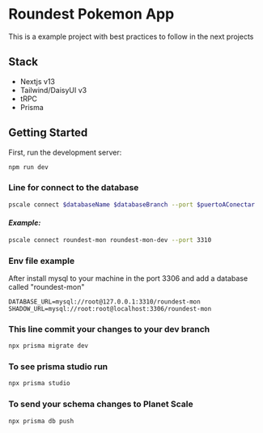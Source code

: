 # Roundest Pokemon App

This is a example project with best practices to follow in the next projects

## Stack
- Nextjs v13
- Tailwind/DaisyUI v3
- tRPC
- Prisma

## Getting Started
First, run the development server:
```bash
npm run dev
```

### Line for connect to the database
```bash
pscale connect $databaseName $databaseBranch --port $puertoAConectar
```
#### *Example:*
```bash
pscale connect roundest-mon roundest-mon-dev --port 3310 
```

### Env file example
After install mysql to your machine in the port 3306 and add a database called "roundest-mon" 
```.env
DATABASE_URL=mysql://root@127.0.0.1:3310/roundest-mon
SHADOW_URL=mysql://root:root@localhost:3306/roundest-mon 
```

### This line commit your changes to your dev branch
```bash
npx prisma migrate dev
```

### To see prisma studio run
```bash
npx prisma studio
```

### To send your schema changes to Planet Scale
```bash
npx prisma db push
```